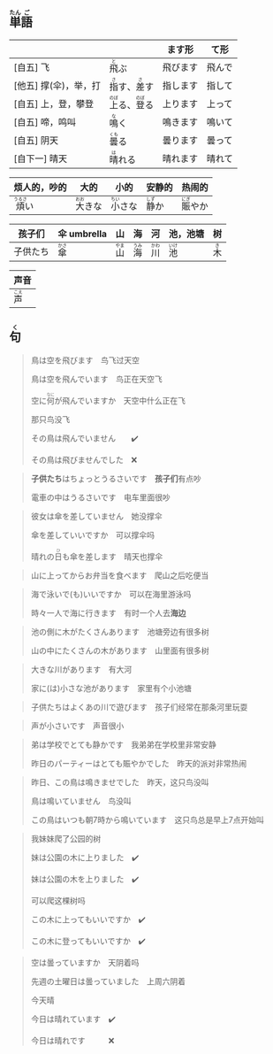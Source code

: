## <ruby>単<rt>たん</rt>語<rt>ご</rt></ruby>

|                       |                                                              | ます形   | て形   |
| --------------------- | ------------------------------------------------------------ | -------- | ------ |
| [自五] 飞             | <ruby>飛<rt>と</rt>ぶ</ruby>                                 | 飛びます | 飛んで |
| [他五] 撑(伞)，举，打 | <ruby>指<rt>さ</rt>す</ruby>、<ruby>差<rt>さ</rt>す</ruby>   | 指します | 指して |
| [自五] 上，登，攀登   | <ruby>上<rt>のぼ</rt>る</ruby>、<ruby>登<rt>のぼ</rt>る</ruby> | 上ります | 上って |
| [自五] 啼，鸣叫       | <ruby>鳴<rt>な</rt>く</ruby>                                 | 鳴きます | 鳴いて |
| [自五] 阴天           | <ruby>曇<rt>くも</rt>る</ruby>                               | 曇ります | 曇って |
| [自下一] 晴天         | <ruby>晴<rt>は</rt>れる</ruby>                               | 晴れます | 晴れて |

| 烦人的，吵的                      | 大的                          | 小的                          | 安静的                        | 热闹的                         |
| --------------------------- | --------------------------- | --------------------------- | -------------------------- | --------------------------- |
| <ruby>煩<rt>うるさ</rt>い</ruby> | <ruby>大<rt>おお</rt>きな</ruby> | <ruby>小<rt>ちい</rt>さな</ruby> | <ruby>静<rt>しず</rt>か</ruby> | <ruby>賑<rt>にぎ</rt>やか</ruby> |

| 孩子们   | 伞 umbrella                  | 山                           | 海                           | 河                           | 池，池塘                     | 树                         |
| -------- | ---------------------------- | ---------------------------- | ---------------------------- | ---------------------------- | ---------------------------- | -------------------------- |
| 子供たち | <ruby>傘<rt>かさ</rt></ruby> | <ruby>山<rt>やま</rt></ruby> | <ruby>海<rt>うみ</rt></ruby> | <ruby>川<rt>かわ</rt></ruby> | <ruby>池<rt>いけ</rt></ruby> | <ruby>木<rt>き</rt></ruby> |

| 声音                        |
| ------------------------- |
| <ruby>声<rt>こえ</rt></ruby> |

## <ruby>句<rt>く</rt></ruby>

> 鳥は空を飛びます　鸟飞过天空
>
> 鳥は空を飛んでいます　鸟正在天空飞
>
> 空に<ruby>何<rt>なに</rt></ruby>が飛んでいますか　天空中什么正在飞
>
> 那只鸟没飞
>
> その鳥は飛んでいません　　✔️
>
> その鳥は飛びませんでした　❌

> **子供たち**はちょっとうるさいです　**孩子们**有点吵
> 
> 電車の中はうるさいです　电车里面很吵
> 

> 彼女は傘を差していません　她没撑伞
> 
> 傘を差していいですか　可以撑伞吗
> 
> 晴れの<ruby>日<rt>ひ</rt></ruby>も傘を差します　晴天也撑伞
> 

> 山に上ってからお弁当を食べます　爬山之后吃便当
> 

> 海で泳いで(も)いいですか　可以在海里游泳吗
> 
> 時々一人で海に行きます　有时一个人去**海边**
> 

> 池の側に木がたくさんあります　池塘旁边有很多树
> 
> 山の中にたくさんの木があります　山里面有很多树
> 

> 大きな川があります　有大河
> 
> 家に(は)小さな池があります　家里有个小池塘
> 

> 子供たちはよくあの川で遊びます　孩子们经常在那条河里玩耍
> 

> 声が小さいです　声音很小
> 

> 弟は学校でとても静かです　我弟弟在学校里非常安静
> 
> 昨日のパーティーはとても賑やかでした　昨天的派对非常热闹
> 

> 昨日、この鳥は鳴きませでした　昨天，这只鸟没叫
> 
> 鳥は鳴いていません　鸟没叫
> 
> この鳥はいつも朝7時から鳴いています　这只鸟总是早上7点开始叫
> 

> 我妹妹爬了公园的树
>
> 妹は公園の木に上りました　✔️
>
> 妹は公園の木を上りました　✔️
>
> 可以爬这棵树吗
>
> この木に上ってもいいですか　✔️
>
> この木に登ってもいいですか　✔️

> 空は曇っていますか　天阴着吗
> 
> 先週の土曜日は曇っていました　上周六阴着
> 
> 今天晴
> 
> 今日は晴れています　✔️
> 
> 今日は晴れです　　　❌
